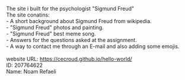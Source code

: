 The site i built for the psychologist "Sigmund Freud"<br/>
The site conatins:<br/>
	- A short background about Sigmund Freud from wikipedia.<br/>
	- "Sigmund Freud" photos and painting.<br/>
	- "Sigmund Freud" best meme song.<br/>
	- Answers for the questions asked at the assignment.<br/>
	- A way to contact me through an E-mail and also adding some emojis.<br/>
<br/>
website URL: https://cecroud.github.io/hello-world/<br/>
ID: 207764622<br/>
Name: Noam Refaeli
